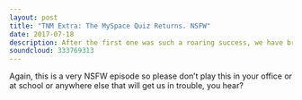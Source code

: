 ```yaml
---
layout: post
title: "TNM Extra: The MySpace Quiz Returns. NSFW"
date: 2017-07-18
description: After the first one was such a roaring success, we have brought back the old MySpace quizzes for a very, VERY, VERY NSFW episode of TNM Extra. It includes whether we believe in ghosts, what we think happens when you die, what the best soft drink is and a story about stolen DVDs that is about to go down in TNM folklore.
soundcloud: 333769313
---
```


Again, this is a very NSFW episode so please don’t play this in your office or at school or anywhere else that will get us in trouble, you hear?
